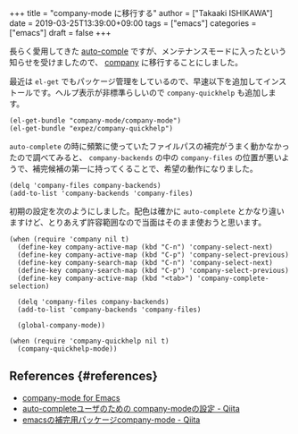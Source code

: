 +++
title = "company-mode に移行する"
author = ["Takaaki ISHIKAWA"]
date = 2019-03-25T13:39:00+09:00
tags = ["emacs"]
categories = ["emacs"]
draft = false
+++

長らく愛用してきた [auto-comple](https://github.com/auto-complete/auto-complete) ですが、メンテナンスモードに入ったという知らせを受けましたので、 [company](https://company-mode.github.io/) に移行することにしました。  

最近は `el-get` でもパッケージ管理をしているので、早速以下を追加してインストールです。ヘルプ表示が非標準らしいので `company-quickhelp` も追加します。  

```emacs-lisp
(el-get-bundle "company-mode/company-mode")
(el-get-bundle "expez/company-quickhelp")
```

`auto-complete` の時に頻繁に使っていたファイルパスの補完がうまく動かなかったので調べてみると、 `company-backends` の中の `company-files` の位置が悪いようで、補完候補の第一に持ってくることで、希望の動作になりました。  

```emacs-lisp
(delq 'company-files company-backends)
(add-to-list 'company-backends 'company-files)
```

初期の設定を次のようにしました。配色は確かに `auto-complete` とかなり違いますけど、とりあえず許容範囲なので当面はそのまま使おうと思います。  

```emacs-lisp
(when (require 'company nil t)
  (define-key company-active-map (kbd "C-n") 'company-select-next)
  (define-key company-active-map (kbd "C-p") 'company-select-previous)
  (define-key company-search-map (kbd "C-n") 'company-select-next)
  (define-key company-search-map (kbd "C-p") 'company-select-previous)
  (define-key company-active-map (kbd "<tab>") 'company-complete-selection)

  (delq 'company-files company-backends)
  (add-to-list 'company-backends 'company-files)

  (global-company-mode))

(when (require 'company-quickhelp nil t)
  (company-quickhelp-mode))
```


## References {#references}

-   [company-mode for Emacs](https://company-mode.github.io/)
-   [auto-completeユーザのための company-modeの設定 - Qiita](https://qiita.com/syohex/items/8d21d7422f14e9b53b17)
-   [emacsの補完用パッケージcompany-mode - Qiita](https://qiita.com/sune2/items/b73037f9e85962f5afb7)
